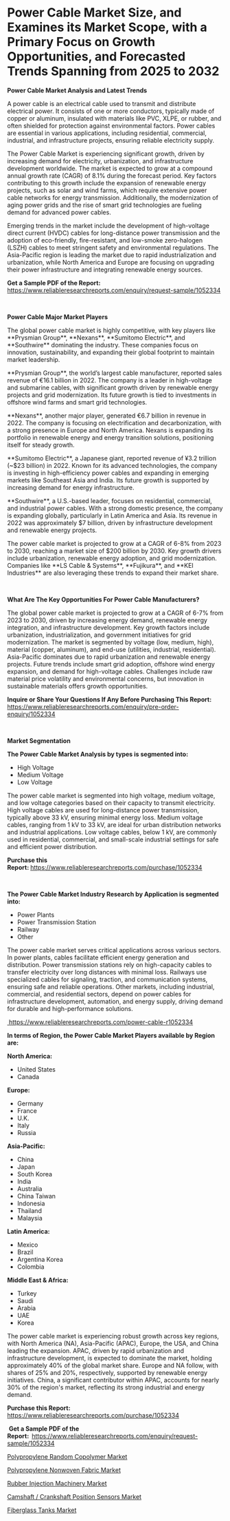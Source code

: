 <p><h1>Power Cable Market Size, and Examines its Market Scope, with a Primary Focus on Growth Opportunities, and Forecasted Trends Spanning from 2025 to 2032</h1></p><p><strong>Power Cable Market Analysis and Latest Trends</strong></p>
<p><p>A power cable is an electrical cable used to transmit and distribute electrical power. It consists of one or more conductors, typically made of copper or aluminum, insulated with materials like PVC, XLPE, or rubber, and often shielded for protection against environmental factors. Power cables are essential in various applications, including residential, commercial, industrial, and infrastructure projects, ensuring reliable electricity supply.</p><p>The Power Cable Market is experiencing significant growth, driven by increasing demand for electricity, urbanization, and infrastructure development worldwide. The market is expected to grow at a compound annual growth rate (CAGR) of 8.1% during the forecast period. Key factors contributing to this growth include the expansion of renewable energy projects, such as solar and wind farms, which require extensive power cable networks for energy transmission. Additionally, the modernization of aging power grids and the rise of smart grid technologies are fueling demand for advanced power cables.</p><p>Emerging trends in the market include the development of high-voltage direct current (HVDC) cables for long-distance power transmission and the adoption of eco-friendly, fire-resistant, and low-smoke zero-halogen (LSZH) cables to meet stringent safety and environmental regulations. The Asia-Pacific region is leading the market due to rapid industrialization and urbanization, while North America and Europe are focusing on upgrading their power infrastructure and integrating renewable energy sources.</p></p>
<p><strong>Get a Sample PDF of the Report:&nbsp;</strong> <a href="https://www.reliableresearchreports.com/enquiry/request-sample/1052334?utm_campaign=32&utm_medium=2&utm_source=Github&utm_content=ia&utm_term=24012025&utm_id=power-cable">https://www.reliableresearchreports.com/enquiry/request-sample/1052334</a></p>
<p>&nbsp;</p>
<p><strong>Power Cable Major Market Players</strong></p>
<p><p>The global power cable market is highly competitive, with key players like **Prysmian Group**, **Nexans**, **Sumitomo Electric**, and **Southwire** dominating the industry. These companies focus on innovation, sustainability, and expanding their global footprint to maintain market leadership.</p><p>**Prysmian Group**, the world’s largest cable manufacturer, reported sales revenue of €16.1 billion in 2022. The company is a leader in high-voltage and submarine cables, with significant growth driven by renewable energy projects and grid modernization. Its future growth is tied to investments in offshore wind farms and smart grid technologies.</p><p>**Nexans**, another major player, generated €6.7 billion in revenue in 2022. The company is focusing on electrification and decarbonization, with a strong presence in Europe and North America. Nexans is expanding its portfolio in renewable energy and energy transition solutions, positioning itself for steady growth.</p><p>**Sumitomo Electric**, a Japanese giant, reported revenue of ¥3.2 trillion (~$23 billion) in 2022. Known for its advanced technologies, the company is investing in high-efficiency power cables and expanding in emerging markets like Southeast Asia and India. Its future growth is supported by increasing demand for energy infrastructure.</p><p>**Southwire**, a U.S.-based leader, focuses on residential, commercial, and industrial power cables. With a strong domestic presence, the company is expanding globally, particularly in Latin America and Asia. Its revenue in 2022 was approximately $7 billion, driven by infrastructure development and renewable energy projects.</p><p>The power cable market is projected to grow at a CAGR of 6-8% from 2023 to 2030, reaching a market size of $200 billion by 2030. Key growth drivers include urbanization, renewable energy adoption, and grid modernization. Companies like **LS Cable & Systems**, **Fujikura**, and **KEI Industries** are also leveraging these trends to expand their market share.</p></p>
<p>&nbsp;</p>
<p><strong>What Are The Key Opportunities For Power Cable Manufacturers?</strong></p>
<p><p>The global power cable market is projected to grow at a CAGR of 6-7% from 2023 to 2030, driven by increasing energy demand, renewable energy integration, and infrastructure development. Key growth factors include urbanization, industrialization, and government initiatives for grid modernization. The market is segmented by voltage (low, medium, high), material (copper, aluminum), and end-use (utilities, industrial, residential). Asia-Pacific dominates due to rapid urbanization and renewable energy projects. Future trends include smart grid adoption, offshore wind energy expansion, and demand for high-voltage cables. Challenges include raw material price volatility and environmental concerns, but innovation in sustainable materials offers growth opportunities.</p></p>
<p><strong>Inquire or Share Your Questions If Any Before Purchasing This Report:</strong> <a href="https://www.reliableresearchreports.com/enquiry/pre-order-enquiry/1052334?utm_campaign=32&utm_medium=2&utm_source=Github&utm_content=ia&utm_term=24012025&utm_id=power-cable">https://www.reliableresearchreports.com/enquiry/pre-order-enquiry/1052334</a></p>
<p>&nbsp;</p>
<p><strong>Market Segmentation</strong></p>
<p><strong>The Power Cable Market Analysis by types is segmented into:</strong></p>
<p><ul><li>High Voltage</li><li>Medium Voltage</li><li>Low Voltage</li></ul></p>
<p><p>The power cable market is segmented into high voltage, medium voltage, and low voltage categories based on their capacity to transmit electricity. High voltage cables are used for long-distance power transmission, typically above 33 kV, ensuring minimal energy loss. Medium voltage cables, ranging from 1 kV to 33 kV, are ideal for urban distribution networks and industrial applications. Low voltage cables, below 1 kV, are commonly used in residential, commercial, and small-scale industrial settings for safe and efficient power distribution.</p></p>
<p><strong>Purchase this Report:&nbsp;</strong><a href="https://www.reliableresearchreports.com/purchase/1052334?utm_campaign=32&utm_medium=2&utm_source=Github&utm_content=ia&utm_term=24012025&utm_id=power-cable">https://www.reliableresearchreports.com/purchase/1052334</a></p>
<p>&nbsp;</p>
<p><strong>The Power Cable Market Industry Research by Application is segmented into:</strong></p>
<p><ul><li>Power Plants</li><li>Power Transmission Station</li><li>Railway</li><li>Other</li></ul></p>
<p><p>The power cable market serves critical applications across various sectors. In power plants, cables facilitate efficient energy generation and distribution. Power transmission stations rely on high-capacity cables to transfer electricity over long distances with minimal loss. Railways use specialized cables for signaling, traction, and communication systems, ensuring safe and reliable operations. Other markets, including industrial, commercial, and residential sectors, depend on power cables for infrastructure development, automation, and energy supply, driving demand for durable and high-performance solutions.</p></p>
<p><a href="https://www.reliableresearchreports.com/power-cable-r1052334?utm_campaign=32&utm_medium=2&utm_source=Github&utm_content=ia&utm_term=24012025&utm_id=power-cable">&nbsp;https://www.reliableresearchreports.com/power-cable-r1052334</a></p>
<p><strong>In terms of Region, the Power Cable Market Players available by Region are:</strong></p>
<p>
    <p> <strong> North America: </strong>
        <ul>
            <li>United States</li>
            <li>Canada</li>
        </ul>
        </p> 
    <p> <strong> Europe: </strong>
        <ul>
            <li>Germany</li>
            <li>France</li>
            <li>U.K.</li>
            <li>Italy</li>
            <li>Russia</li>
        </ul>
        </p> 
    <p> <strong> Asia-Pacific: </strong>
        <ul>
            <li>China</li>
            <li>Japan</li>
            <li>South Korea</li>
            <li>India</li>
            <li>Australia</li>
            <li>China Taiwan</li>
            <li>Indonesia</li>
            <li>Thailand</li>
            <li>Malaysia</li>
        </ul>
        </p> 
    <p> <strong> Latin America: </strong>
        <ul>
            <li>Mexico</li>
            <li>Brazil</li>
            <li>Argentina Korea</li>
            <li>Colombia</li>
        </ul>
        </p> 
    <p> <strong> Middle East & Africa: </strong>
        <ul>
            <li>Turkey</li>
            <li>Saudi</li>
            <li>Arabia</li>
            <li>UAE</li>
            <li>Korea</li>
        </ul>
    </p>
    </p>
<p><p>The power cable market is experiencing robust growth across key regions, with North America (NA), Asia-Pacific (APAC), Europe, the USA, and China leading the expansion. APAC, driven by rapid urbanization and infrastructure development, is expected to dominate the market, holding approximately 40% of the global market share. Europe and NA follow, with shares of 25% and 20%, respectively, supported by renewable energy initiatives. China, a significant contributor within APAC, accounts for nearly 30% of the region's market, reflecting its strong industrial and energy demand.</p></p>
<p><strong>Purchase this Report: </strong><a href="https://www.reliableresearchreports.com/purchase/1052334?utm_campaign=32&utm_medium=2&utm_source=Github&utm_content=ia&utm_term=24012025&utm_id=power-cable">https://www.reliableresearchreports.com/purchase/1052334</a></p>
<p>&nbsp;<strong>Get a Sample PDF of the Report:&nbsp;&nbsp;</strong><a href="https://www.reliableresearchreports.com/enquiry/request-sample/1052334?utm_campaign=32&utm_medium=2&utm_source=Github&utm_content=ia&utm_term=24012025&utm_id=power-cable">https://www.reliableresearchreports.com/enquiry/request-sample/1052334</a></p>
<p><strong></strong></p>
<p><p><a href="https://github.com/justalichtenberger/Market-Research-Report-List-1/blob/main/polypropylene-random-copolymer-market.md?utm_campaign=32&utm_medium=2&utm_source=Github&utm_content=ia&utm_term=24012025&utm_id=power-cable">Polypropylene Random Copolymer Market</a></p><p><a href="https://github.com/bensemilia864/Market-Research-Report-List-1/blob/main/polypropylene-nonwoven-fabric-market.md?utm_campaign=32&utm_medium=2&utm_source=Github&utm_content=ia&utm_term=24012025&utm_id=power-cable">Polypropylene Nonwoven Fabric Market</a></p><p><a href="https://www.linkedin.com/pulse/report-impact-latest-trends-rubber-injection-machinery-market-fpkgc?utm_campaign=32&utm_medium=2&utm_source=Github&utm_content=ia&utm_term=24012025&utm_id=power-cable">Rubber Injection Machinery Market</a></p><p><a href="https://www.linkedin.com/pulse/growth-forecast-camshaft-crankshaft-position-sensors-fl0qf?utm_campaign=32&utm_medium=2&utm_source=Github&utm_content=ia&utm_term=24012025&utm_id=power-cable">Camshaft / Crankshaft Position Sensors Market</a></p><p><a href="https://www.linkedin.com/pulse/fiberglass-tanks-market-spectrum-usage-patterns-sector-d0tec?utm_campaign=32&utm_medium=2&utm_source=Github&utm_content=ia&utm_term=24012025&utm_id=power-cable">Fiberglass Tanks Market</a></p></p>